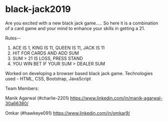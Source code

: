 # black-jack2019

Are you excited with a new black jack game.....
So here it is a combination of a card game and your mind to enhance your skills in getting a 21.

Rules--
1. ACE IS 1, KING IS 11, QUEEN IS 11, JACK IS 11
2. HIT FOR CARDS AND ADD SUM
3. SUM > 21 IS LOSS, PRESS STAND
4. YOU WIN BET IF YOUR SUM > DEALER SUM

Worked on developing a browser based black jack game. Technologies used - HTML, CSS, Bootstrap, JavaScript

Team Members:

Manik Agarwal (#charlie-2201) https://www.linkedin.com/in/manik-agarwal-30a66380/

Omkar (#hawkeye091) https://www.linkedin.com/in/omkar9/
